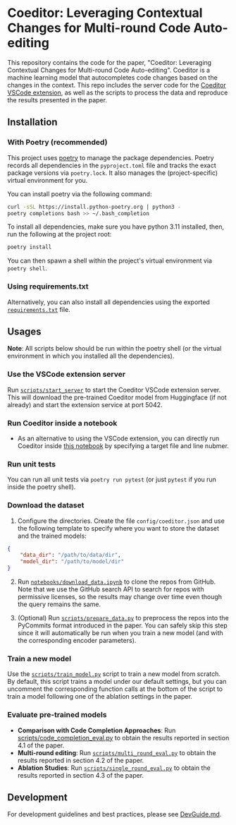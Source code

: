 # Coeditor: Leveraging Contextual Changes for Multi-round Code Auto-editing

This repository contains the code for the paper, "Coeditor: Leveraging Contextual Changes for Multi-round Code Auto-editing". Coeditor is a machine learning model that autocompletes code changes based on the changes in the context. This repo includes the server code for the [Coeditor VSCode extension](https://marketplace.visualstudio.com/items?itemName=JiayiWei.vscode-coeditor), as well as the scripts to process the data and reproduce the results presented in the paper.

## Installation

### With Poetry (recommended)

This project uses [poetry](https://python-poetry.org) to manage the package dependencies. Poetry records all dependencies in the `pyproject.toml` file and tracks the exact package versions via `poetry.lock`. It also manages the (project-specific) virtual environment for you.

You can install poetry via the following command:

```bash
curl -sSL https://install.python-poetry.org | python3 -
poetry completions bash >> ~/.bash_completion
```

To install all dependencies, make sure you have python 3.11 installed, then, run the following at the project root:

```bash
poetry install
```

You can then spawn a shell within the project's virtual environment via `poetry shell`.

### Using requirements.txt

Alternatively, you can also install all dependencies using the exported [`requirements.txt`](requirements.txt) file.

## Usages

**Note**: All scripts below should be run within the poetry shell (or the virtual environment in which you installed all the dependencies).

### Use the VSCode extension server

Run [`scripts/start_server`](scripts/start_server.py) to start the Coeditor VSCode extension server. This will download the pre-trained Coeditor model from Huggingface (if not already) and start the extension service at port 5042.

### Run Coeditor inside a notebook
- As an alternative to using the VSCode extension, you can directly run Coeditor inside [this notebook](notebooks/run_api.ipynb) by specifying a target file and line nubmer.  

### Run unit tests

You can run all unit tests via `poetry run pytest` (or just `pytest` if you run inside the poetry shell).

### Download the dataset

1. Configure the directories. Create the file `config/coeditor.json` and use the following template to specify where you want to store the dataset and the trained models:

```json
{
    "data_dir": "/path/to/data/dir",
    "model_dir": "/path/to/model/dir"
}
```

2. Run [`notebooks/download_data.ipynb`](notebooks/download_data.ipynb) to clone the repos from GitHub. Note that we use the GitHub search API to search for repos with permissive licenses, so the results may change over time even though the query remains the same.

3. (Optional) Run [`scripts/prepare_data.py`](scripts/prepare_data.py) to preprocess the repos into the PyCommits format introduced in the paper. You can safely skip this step since it will automatically be run when you train a new model (and with the corresponding encoder parameters).

### Train a new model

Use the [`scripts/train_model.py`](scripts/train_model.py) script to train a new model from scratch. By default, this script trains a model under our default settings, but you can uncomment the corresponding function calls at the bottom of the script to train a model following one of the ablation settings in the paper.

### Evaluate pre-trained models

- **Comparison with Code Completion Approaches**: Run [scripts/code_completion_eval.py](scripts/code_completion_eval.py) to obtain the results reported in section 4.1 of the paper.
- **Multi-round editing**: Run [`scripts/multi_round_eval.py`](scripts/multi_round_eval.py) to obtain the results reported in section 4.2 of the paper.
- **Ablation Studies**: Run [`scripts/single_round_eval.py`](scripts/single_round_eval.py) to obtain the results reported in section 4.3 of the paper.

## Development

For development guidelines and best practices, please see [DevGuide.md](DevGuide.md).
